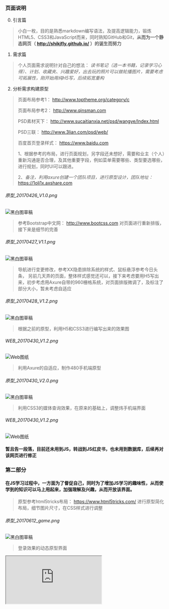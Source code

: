 ### 页面说明
0. 引言篇
> 小白一枚，目的是熟悉markdown编写语法，及提高逻辑能力，锻炼HTML5、CSS3和JavaScript而来，同时熟知GitHub和Git，**从而为一个静态网页（ http://shikjfly.github.io/ ）的诞生而努力**  

1. 需求篇
> 个人页面需求说明针对自己的想法：
> *读书笔记（选一本书籍，记录学习心得）、计划、收藏夹、兴趣爱好，出去玩的照片可以做轮播图片，需要考虑可拓展性，刚开始用纯H5写，后续拓宽重构*

2. 分析需求构建原型
> 页面布局参考1： http://www.toptheme.org/category/c <br />
> 
> 页面布局参考2： http://www.qinsman.com <br />
> 
> PSD素材天下： http://www.sucaitianxia.net/psd/wangye/Index.html <br />
> 
> PSD三联： http://www.3lian.com/psd/web/ <br />
> 
> 百度首页登录样式： https://www.baidu.com
>
> 1、根据参考的布局，进行页面规划，另字段还未想好，需要和业主（个人）重新沟通是否合理，及其他重要字段，例如菜单需要哪些、类型要选哪些，进行规划，同时UI可以跟进。
> 
> 2、*备注，利用axure创建一个团队项目，进行原型设计，团队地址：*  https://1oli1x.axshare.com
###### 原型_20170426_V1.0.png
![黑白图草稿](assets/img//原型_20170426_V1.0.png)




> 参考Bootstrap中文网： http://www.bootcss.com  对页面进行重新排版，接下来是细节的完善
###### 原型_20170427_V1.1.png
![黑白图草稿](assets/img//原型_20170427_V1.1.png)




> 导航进行变更修改，参考XX隐患排除系统的样式、鼠标悬浮参考今日头条，
> 另前几天弄的页面，整体样式感觉还可以，接下来考虑要用H5写出来，初步考虑用Axure自带的960栅格系统，对页面排版微调了，及标注了部分大小，暂未考虑自适应
###### 原型_20170428_V1.2.png
![黑白图草稿](assets/img//原型_20170428_V1.2.png)




> 根据之前的原型，利用H5和CSS3进行编写出来的效果图
###### WEB_20170430_V1.2.png
![Web图纸](assets/img//WEB_20170430_V1.2.png)



> 利用Axure的自适应，制作480手机端原型
###### 原型_20170430_V2.0.png
![黑白图草稿](assets/img//原型_20170430_V2.0.png)





> 利用CSS3的媒体查询效果，在原来的基础上，调整炜手机端界面
###### WEB_20170430_V1.2.png
![Web图纸](assets/img//WEB_20170430_V2.0.png)





#### 暂且告一段落，目前还未用到JS，转战到JS红皮书，也未用到数据库，后续再对该网页进行修正

### 第二部分
#### 在JS学习过程中，一方面为了督促自己，同时为了增加JS学习的趣味性，从而使学到的知识可以马上用起来，加强理解及兴趣，从而开放该界面。
> 原型参考html5tricks布局： https://www.html5tricks.com/  进行原型简化布局，细节图片尺寸，在CSS样式进行调整
###### 原型_20170612_game.png
![黑白图草稿](assets/img//原型_20170612_game.png)




> 登录效果的动态原型界面

<iframe src="https://shikjfly.github.io/assets/img/%E5%8E%9F%E5%9E%8B_20170619_login.gif"></iframe>